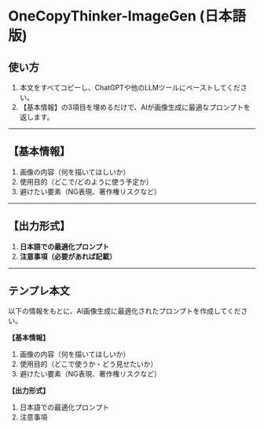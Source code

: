 # OneCopyThinker-ImageGen (日本語版)

## 使い方
1. 本文をすべてコピーし、ChatGPTや他のLLMツールにペーストしてください。
2. 【基本情報】の3項目を埋めるだけで、AIが画像生成に最適なプロンプトを返します。

---

## 【基本情報】
1) 画像の内容（何を描いてほしいか）
2) 使用目的（どこで/どのように使う予定か）
3) 避けたい要素（NG表現、著作権リスクなど）

---

## 【出力形式】
1. **日本語での最適化プロンプト**
2. **注意事項（必要があれば記載）**

---

## テンプレ本文

以下の情報をもとに、AI画像生成に最適化されたプロンプトを作成してください。

**【基本情報】**
1) 画像の内容（何を描いてほしいか）
2) 使用目的（どこで使うか・どう見せたいか）
3) 避けたい要素（NG表現、著作権リスクなど）

**【出力形式】**
1. 日本語での最適化プロンプト
2. 注意事項
